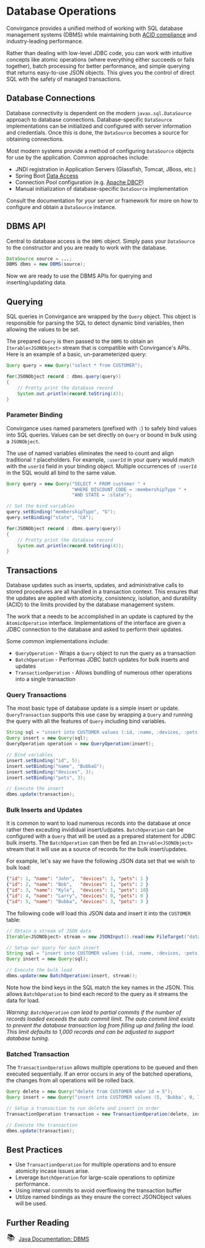# Database Operations

Convirgance provides a unified method of working with SQL database management
systems (DBMS) while maintaining both [ACID compliance](https://en.wikipedia.org/wiki/ACID)
and industry-leading performance.

Rather than dealing with low-level JDBC code, you can work with intuitive
concepts like atomic operations (where everything either succeeds or fails together),
batch processing for better performance, and simple querying that returns
easy-to-use JSON objects. This gives you the control of direct SQL with
the safety of managed transactions.

## Database Connections

Database connectivity is dependent on the modern `javax.sql.DataSource` approach
to database connections. Database-specific `DataSource` implementations can be
initialized and configured with server information and credentials. Once this is
done, the `DataSource` becomes a source for obtaining connections.

Most modern systems provide a method of configuring `DataSource` objects for use
by the application. Common approaches include:

- JNDI registration in Application Servers (Glassfish, Tomcat, JBoss, etc.)
- Spring Boot [Data Access](https://docs.spring.io/spring-boot/how-to/data-access.html)
- Connection Pool configuration (e.g. [Apache DBCP](https://commons.apache.org/proper/commons-dbcp/))
- Manual initialization of database-specific `DataSource` implementation

Consult the documentation for your server or framework for more on how
to configure and obtain a `DataSource` instance.

## DBMS API

Central to database access is the `DBMS` object. Simply pass your `DataSource`
to the constructor and you are ready to work with the database.

```java
DataSource source = ...;
DBMS dbms = new DBMS(source);
```

Now we are ready to use the DBMS APIs for querying and inserting/updating data.

## Querying

SQL queries in Convirgance are wrapped by the `Query` object. This object is
responsible for parsing the SQL to detect dynamic bind variables, then allowing
the values to be set.

<!-- TODO The wording here seems odd, maybe 'allowing values to be bound later on'  -->

The prepared `Query` is then passed to the `DBMS` to obtain an `Iterable<JSONObject>`
stream that is compatible with Convirgance's APIs. Here is an example of a
basic, un-parameterized query:

```java
Query query = new Query("select * from CUSTOMER");

for(JSONObject record : dbms.query(query))
{
    // Pretty print the database record
    System.out.println(record.toString(4));
}
```

### Parameter Binding

Convirgance uses named parameters (prefixed with `:`) to
safely bind values into SQL queries. Values can be set directly on `Query` or
bound in bulk using a `JSONObject`.

The use of named variables eliminates the need to count and align traditional
`?` placeholders. For example, `:userId` in your query would match with the
`userId` field in your binding object. Multiple occurrences of `:userId` in the
SQL would all bind to the same value.

```java
Query query = new Query("SELECT * FROM customer " +
                        "WHERE DISCOUNT_CODE = :membershipType " +
                        "AND STATE = :state");

// Set the bind variables
query.setBinding("membershipType", "G");
query.setBinding("state", "CA");

for(JSONObject record : dbms.query(query))
{
    // Pretty print the database record
    System.out.println(record.toString(4));
}
```

## Transactions

Database updates such as inserts, updates, and administrative calls to stored
procedures are all handled in a transaction context. This ensures that the
updates are applied with atomicity, consistency, isolation, and durability (ACID)
to the limits provided by the database management system.

The work that a needs to be accomplished in an update is captured by the 
`AtomicOperation` interface. Implementations of the interface are given a
JDBC connection to the database and asked to perform their updates.

Some common implementations include:

 - `QueryOperation` - Wraps a `Query` object to run the query as a transaction
 - `BatchOperation` - Performas JDBC batch updates for bulk inserts and updates
 - `TransactionOperation` - Allows bundling of numerous other operations into a single transaction

### Query Transactions

The most basic type of database update is a simple insert or update. 
`QueryTransaction` supports this use case by wrapping a `Query` and running
the query with all the features of `Query` including bind variables.

```java
String sql = "insert into CUSTOMER values (:id, :name, :devices, :pets)";
Query insert = new Query(sql);
QueryOperation operation = new QueryOperation(insert);

// Bind variables
insert.setBinding("id", 5);
insert.setBinding("name", "BubbaG");
insert.setBinding("devices", 3);
insert.setBinding("pets", 3);

// Execute the insert
dbms.update(transaction);
```

### Bulk Inserts and Updates

It is common to want to load numerous records into the database at once rather 
then exceuting invididual insert/udpates. `BatchOperation` can be configured
with a `Query` that will be used as a prepared statement for JDBC bulk inserts.
The `BatchOperation` can then be fed an `Iterable<JSONObject>` stream that it
will use as a source of records for the bulk insert/updates.

For example, let's say we have the following JSON data set that we wish to 
bulk load:

```json
{"id": 1, "name": "John",  "devices": 3, "pets": 1 }
{"id": 2, "name": "Bob",   "devices": 1, "pets": 2 }
{"id": 3, "name": "Kyle",  "devices": 1, "pets": 10}
{"id": 4, "name": "Larry", "devices": 0, "pets": 0 }
{"id": 5, "name": "Bubba", "devices": 3, "pets": 3 }
```

The following code will load this JSON data and insert it into the `CUSTOMER`
table:

```java
// Obtain a stream of JSON data
Iterable<JSONObject> stream = new JSONInput().read(new FileTarget("data.json"));

// Setup our query for each insert
String sql = "insert into CUSTOMER values (:id, :name, :devices, :pets)";
Query insert = new Query(sql);

// Execute the bulk load
dbms.update(new BatchOperation(insert, stream));

```

Note how the bind keys in the SQL match the key names in the JSON. This
allows `BatchOperation` to bind each record to the query as it streams the 
data for load.

*Warning: `BatchOperation` can lead to partial commits if the number of records 
loaded exceeds the auto commit limit. The auto commit limit exists to 
prevent the database transaction log from filling up and failing the load. This
limit defaults to 1,000 records and can be adjusted to support database tuning.*

### Batched Transaction

The `TransactionOperation` allows multiple operations to be queued and then 
executed sequentially. If an error occurs in any of the batched operations,
the changes from all operations will be rolled back.

```java
Query delete = new Query("delete from CUSTOMER wher id = 5");
Query insert = new Query("insert into CUSTOMER values (5, 'Bubba', 0, 7)");

// Setup a transaction to run delete and insert in order
TransactionOperation transaction = new TransactionOperation(delete, insert);

// Execute the transaction
dbms.update(transaction);
```

## Best Practices

- Use `TransactionOperation` for multiple operations and to ensure atomicity incase issues arise.
- Leverage `BatchOperation` for large-scale operations to optimize performance.
- Using interval commits to avoid overflowing the transaction buffer
- Utilize named bindings as they ensure the correct JSONObject values will be used.

## Further Reading

<div style="display: flex; align-items: center; gap: 8px; margin-bottom: 16px">
  <span style="display: flex; align-items: center; justify-content: center;font-size:20px; width: 24px; height: 24px">📚</span>
  <a href="https://docs.invirgance.com/javadocs/convirgance/latest/com/invirgance/convirgance/dbms/package-summary.html">Java Documentation: DBMS</a>
</div>
